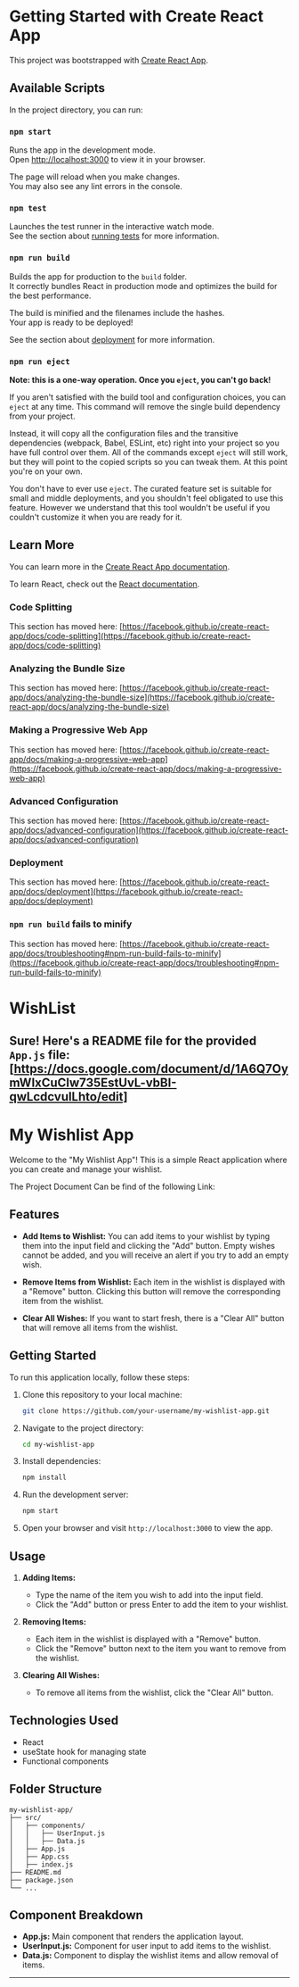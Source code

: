 # Getting Started with Create React App

This project was bootstrapped with [Create React App](https://github.com/facebook/create-react-app).

## Available Scripts

In the project directory, you can run:

### `npm start`

Runs the app in the development mode.\
Open [http://localhost:3000](http://localhost:3000) to view it in your browser.

The page will reload when you make changes.\
You may also see any lint errors in the console.

### `npm test`

Launches the test runner in the interactive watch mode.\
See the section about [running tests](https://facebook.github.io/create-react-app/docs/running-tests) for more information.

### `npm run build`

Builds the app for production to the `build` folder.\
It correctly bundles React in production mode and optimizes the build for the best performance.

The build is minified and the filenames include the hashes.\
Your app is ready to be deployed!

See the section about [deployment](https://facebook.github.io/create-react-app/docs/deployment) for more information.

### `npm run eject`

**Note: this is a one-way operation. Once you `eject`, you can't go back!**

If you aren't satisfied with the build tool and configuration choices, you can `eject` at any time. This command will remove the single build dependency from your project.

Instead, it will copy all the configuration files and the transitive dependencies (webpack, Babel, ESLint, etc) right into your project so you have full control over them. All of the commands except `eject` will still work, but they will point to the copied scripts so you can tweak them. At this point you're on your own.

You don't have to ever use `eject`. The curated feature set is suitable for small and middle deployments, and you shouldn't feel obligated to use this feature. However we understand that this tool wouldn't be useful if you couldn't customize it when you are ready for it.

## Learn More

You can learn more in the [Create React App documentation](https://facebook.github.io/create-react-app/docs/getting-started).

To learn React, check out the [React documentation](https://reactjs.org/).

### Code Splitting

This section has moved here: [https://facebook.github.io/create-react-app/docs/code-splitting](https://facebook.github.io/create-react-app/docs/code-splitting)

### Analyzing the Bundle Size

This section has moved here: [https://facebook.github.io/create-react-app/docs/analyzing-the-bundle-size](https://facebook.github.io/create-react-app/docs/analyzing-the-bundle-size)

### Making a Progressive Web App

This section has moved here: [https://facebook.github.io/create-react-app/docs/making-a-progressive-web-app](https://facebook.github.io/create-react-app/docs/making-a-progressive-web-app)

### Advanced Configuration

This section has moved here: [https://facebook.github.io/create-react-app/docs/advanced-configuration](https://facebook.github.io/create-react-app/docs/advanced-configuration)

### Deployment

This section has moved here: [https://facebook.github.io/create-react-app/docs/deployment](https://facebook.github.io/create-react-app/docs/deployment)

### `npm run build` fails to minify

This section has moved here: [https://facebook.github.io/create-react-app/docs/troubleshooting#npm-run-build-fails-to-minify](https://facebook.github.io/create-react-app/docs/troubleshooting#npm-run-build-fails-to-minify)


# WishList

Sure! Here's a README file for the provided `App.js` file:
[https://docs.google.com/document/d/1A6Q7OymWIxCuCIw735EstUvL-vbBI-qwLcdcvuILhto/edit]
---

# My Wishlist App

Welcome to the "My Wishlist App"! This is a simple React application where you can create and manage your wishlist.

The Project Document Can be find of the following Link:


## Features

- **Add Items to Wishlist:** You can add items to your wishlist by typing them into the input field and clicking the "Add" button. Empty wishes cannot be added, and you will receive an alert if you try to add an empty wish.

- **Remove Items from Wishlist:** Each item in the wishlist is displayed with a "Remove" button. Clicking this button will remove the corresponding item from the wishlist.

- **Clear All Wishes:** If you want to start fresh, there is a "Clear All" button that will remove all items from the wishlist.

## Getting Started

To run this application locally, follow these steps:

1. Clone this repository to your local machine:
   ```bash
   git clone https://github.com/your-username/my-wishlist-app.git
   ```

2. Navigate to the project directory:
   ```bash
   cd my-wishlist-app
   ```

3. Install dependencies:
   ```bash
   npm install
   ```

4. Run the development server:
   ```bash
   npm start
   ```

5. Open your browser and visit `http://localhost:3000` to view the app.

## Usage

1. **Adding Items:**
   - Type the name of the item you wish to add into the input field.
   - Click the "Add" button or press Enter to add the item to your wishlist.

2. **Removing Items:**
   - Each item in the wishlist is displayed with a "Remove" button.
   - Click the "Remove" button next to the item you want to remove from the wishlist.

3. **Clearing All Wishes:**
   - To remove all items from the wishlist, click the "Clear All" button.

## Technologies Used

- React
- useState hook for managing state
- Functional components

## Folder Structure

```
my-wishlist-app/
├── src/
│   ├── components/
│   │   ├── UserInput.js
│   │   ├── Data.js
│   ├── App.js
│   ├── App.css
│   ├── index.js
├── README.md
├── package.json
└── ...
```

## Component Breakdown

- **App.js:** Main component that renders the application layout.
- **UserInput.js:** Component for user input to add items to the wishlist.
- **Data.js:** Component to display the wishlist items and allow removal of items.

---